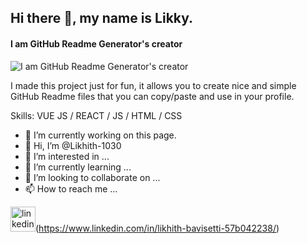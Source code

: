## Hi there 👋, my name is Likky.
#### I am GitHub Readme Generator's creator
![I am GitHub Readme Generator's creator](https://i.pinimg.com/originals/64/b0/d7/64b0d74e3ab4a3c0ab0076db8e7565f5.gif)

I made this project just for fun, it allows you to create nice and simple GitHub Readme files that you can copy/paste and use in your profile.

Skills: VUE JS / REACT / JS / HTML / CSS

- 🔭 I’m currently working on this page. 
- 👋 Hi, I’m @Likhith-1030
- 👀 I’m interested in ...
- 🌱 I’m currently learning ...
- 💞️ I’m looking to collaborate on ...
- 📫 How to reach me ...

<img src='https://cdn.jsdelivr.net/npm/simple-icons@3.0.1/icons/linkedin.svg' alt='linkedin' height='40'>(https://www.linkedin.com/in/likhith-bavisetti-57b042238/) 
